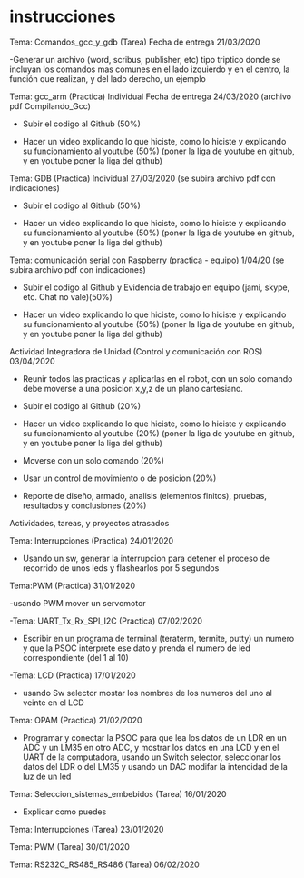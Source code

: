 # instrucciones

Tema: Comandos_gcc_y_gdb (Tarea) Fecha de entrega 21/03/2020

-Generar un archivo (word, scribus, publisher, etc) tipo triptico donde se incluyan los comandos mas comunes en el lado izquierdo y en el centro, la función que realizan, y del lado derecho, un ejemplo

Tema: gcc_arm (Practica) Individual Fecha de entrega 24/03/2020 (archivo pdf Compilando_Gcc)

- Subir el codigo al Github (50%)

- Hacer un video explicando lo que hiciste, como lo hiciste y explicando su funcionamiento al youtube (50%) (poner la liga de youtube en github, y en youtube poner la liga del github)
	
Tema: GDB (Practica) Individual 27/03/2020 (se subira archivo pdf con indicaciones)

- Subir el codigo al Github (50%)

- Hacer un video explicando lo que hiciste, como lo hiciste y explicando su funcionamiento al youtube (50%) (poner la liga de youtube en github, y en youtube poner la liga del github)
	
Tema: comunicación serial con Raspberry (practica - equipo) 1/04/20 (se subira archivo pdf con indicaciones)

- Subir el codigo al Github y Evidencia de trabajo en equipo (jami, skype, etc. Chat no vale)(50%)

- Hacer un video explicando lo que hiciste, como lo hiciste y explicando su funcionamiento al youtube (50%) (poner la liga de youtube en github, y en youtube poner la liga del github)
	
Actividad Integradora de Unidad (Control y comunicación con ROS)			03/04/2020

- Reunir todos las practicas y aplicarlas en el robot, con un solo comando debe moverse a una posicion x,y,z de un plano cartesiano.

- Subir el codigo al Github (20%)

- Hacer un video explicando lo que hiciste, como lo hiciste y explicando su funcionamiento al youtube (20%) (poner la liga de youtube en github, y en youtube poner la liga del github)

- Moverse con un solo comando (20%)

- Usar un control de movimiento o de posicion (20%)

- Reporte de diseño, armado, analisis (elementos finitos), pruebas, resultados y conclusiones (20%)
	
Actividades, tareas, y proyectos atrasados

Tema: Interrupciones (Practica)			24/01/2020

- Usando un sw, generar la interrupcion para detener el proceso de recorrido de unos leds y flashearlos por 5 segundos

Tema:PWM (Practica)			31/01/2020

-usando PWM mover un servomotor

-Tema: UART_Tx_Rx_SPI_I2C (Practica)			07/02/2020

- Escribir en un programa de terminal (teraterm, termite, putty) un numero y que la PSOC interprete ese dato y prenda el numero de led correspondiente (del 1 al 10)

-Tema: LCD (Practica)			17/01/2020

- usando Sw selector mostar los nombres de los numeros del uno al veinte en el LCD

Tema: OPAM (Practica)			21/02/2020

- Programar y conectar la PSOC para que lea los datos de un LDR en un ADC y un LM35 en otro ADC, y mostrar los datos en una LCD y en el 
UART de la computadora, usando un Switch selector, seleccionar los datos del LDR o del LM35 y usando un DAC modifar la intencidad de la luz de un led

Tema: Seleccion_sistemas_embebidos  (Tarea)			16/01/2020

- Explicar como puedes 

Tema: Interrupciones (Tarea)			23/01/2020

Tema: PWM (Tarea)			30/01/2020

Tema: RS232C_RS485_RS486 (Tarea)			06/02/2020

